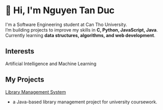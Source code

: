 # 👋 Hi, I'm Nguyen Tan Duc  

 I'm a Software Engineering student at Can Tho University.  
 I’m building projects to improve my skills in **C, Python, JavaScript, Java**.  
 Currently learning **data structures, algorithms, and web development**.  

##  Interests
 Artificial Intelligence and Machine Learning  


##  My Projects
[Library Management System](https://github.com/Kaizzer0/project-Library-.git)
-  a Java-based library management project for university coursework.
